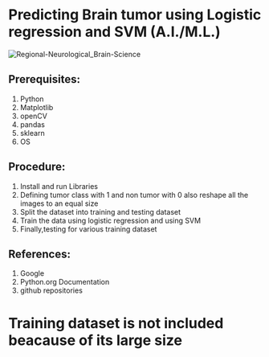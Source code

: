 # Predicting Brain tumor using Logistic regression and SVM (A.I./M.L.)

![Regional-Neurological_Brain-Science](https://user-images.githubusercontent.com/55297929/178926280-5ea1dc0f-d451-4dee-ae3f-ba2e1389d9f4.jpeg)

## Prerequisites:
1. Python
2. Matplotlib
3. openCV
4. pandas
5. sklearn
6. OS

## Procedure:

1. Install and run Libraries
2. Defining tumor class with 1 and non tumor with 0 also reshape all the images to an equal size
3. Split the dataset into training and testing dataset
4. Train the data using logistic regression and using SVM
5. Finally,testing for various training dataset

## References:

1. Google
2. Python.org Documentation
3. github repositories

# Training dataset is not included beacause of its large size

